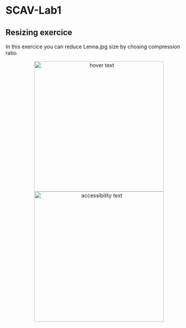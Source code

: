 # SCAV-Lab1
## Resizing exercice
In this exercice you can reduce Lenna.jpg size by chosing compression ratio. 
<p align="center">
  <img src="SCAV-Lab1/Results/Lenna_resize0.jpg" width="350" title="hover text">
  <img src="SCAV-Lab1/Results/Lenna_resize1.jpg" width="350" alt="accessibility text">
</p>

